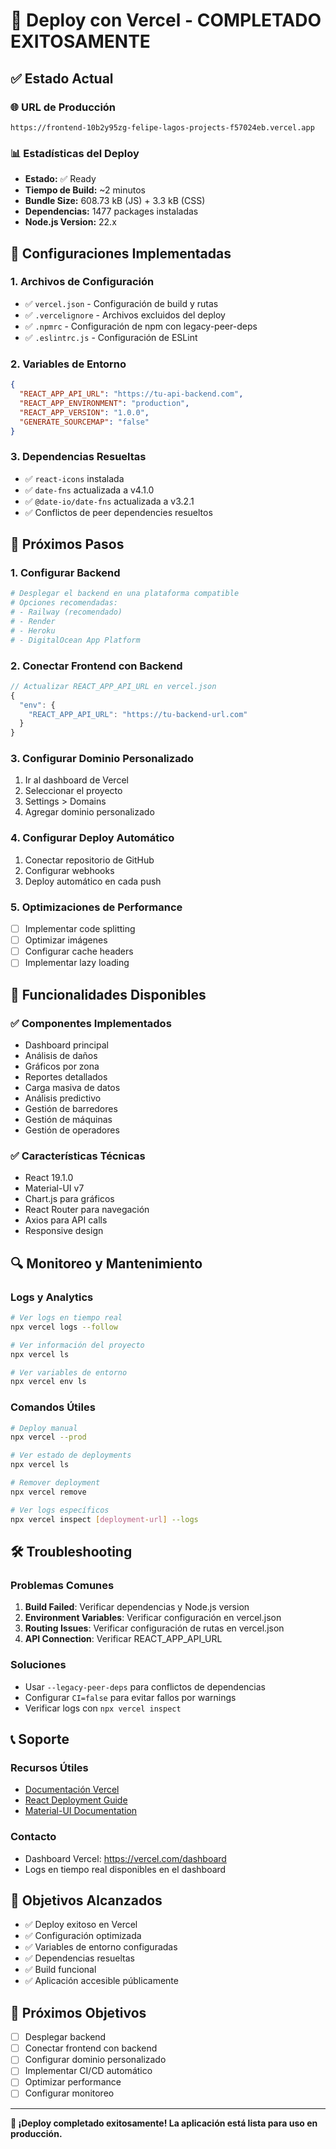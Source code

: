 # 🎉 Deploy con Vercel - COMPLETADO EXITOSAMENTE

## ✅ Estado Actual

### 🌐 URL de Producción
```
https://frontend-10b2y95zg-felipe-lagos-projects-f57024eb.vercel.app
```

### 📊 Estadísticas del Deploy
- **Estado:** ✅ Ready
- **Tiempo de Build:** ~2 minutos
- **Bundle Size:** 608.73 kB (JS) + 3.3 kB (CSS)
- **Dependencias:** 1477 packages instaladas
- **Node.js Version:** 22.x

## 🔧 Configuraciones Implementadas

### 1. Archivos de Configuración
- ✅ `vercel.json` - Configuración de build y rutas
- ✅ `.vercelignore` - Archivos excluidos del deploy
- ✅ `.npmrc` - Configuración de npm con legacy-peer-deps
- ✅ `.eslintrc.js` - Configuración de ESLint

### 2. Variables de Entorno
```json
{
  "REACT_APP_API_URL": "https://tu-api-backend.com",
  "REACT_APP_ENVIRONMENT": "production",
  "REACT_APP_VERSION": "1.0.0",
  "GENERATE_SOURCEMAP": "false"
}
```

### 3. Dependencias Resueltas
- ✅ `react-icons` instalada
- ✅ `date-fns` actualizada a v4.1.0
- ✅ `@date-io/date-fns` actualizada a v3.2.1
- ✅ Conflictos de peer dependencies resueltos

## 🚀 Próximos Pasos

### 1. Configurar Backend
```bash
# Desplegar el backend en una plataforma compatible
# Opciones recomendadas:
# - Railway (recomendado)
# - Render
# - Heroku
# - DigitalOcean App Platform
```

### 2. Conectar Frontend con Backend
```javascript
// Actualizar REACT_APP_API_URL en vercel.json
{
  "env": {
    "REACT_APP_API_URL": "https://tu-backend-url.com"
  }
}
```

### 3. Configurar Dominio Personalizado
1. Ir al dashboard de Vercel
2. Seleccionar el proyecto
3. Settings > Domains
4. Agregar dominio personalizado

### 4. Configurar Deploy Automático
1. Conectar repositorio de GitHub
2. Configurar webhooks
3. Deploy automático en cada push

### 5. Optimizaciones de Performance
- [ ] Implementar code splitting
- [ ] Optimizar imágenes
- [ ] Configurar cache headers
- [ ] Implementar lazy loading

## 📱 Funcionalidades Disponibles

### ✅ Componentes Implementados
- Dashboard principal
- Análisis de daños
- Gráficos por zona
- Reportes detallados
- Carga masiva de datos
- Análisis predictivo
- Gestión de barredores
- Gestión de máquinas
- Gestión de operadores

### ✅ Características Técnicas
- React 19.1.0
- Material-UI v7
- Chart.js para gráficos
- React Router para navegación
- Axios para API calls
- Responsive design

## 🔍 Monitoreo y Mantenimiento

### Logs y Analytics
```bash
# Ver logs en tiempo real
npx vercel logs --follow

# Ver información del proyecto
npx vercel ls

# Ver variables de entorno
npx vercel env ls
```

### Comandos Útiles
```bash
# Deploy manual
npx vercel --prod

# Ver estado de deployments
npx vercel ls

# Remover deployment
npx vercel remove

# Ver logs específicos
npx vercel inspect [deployment-url] --logs
```

## 🛠️ Troubleshooting

### Problemas Comunes
1. **Build Failed**: Verificar dependencias y Node.js version
2. **Environment Variables**: Verificar configuración en vercel.json
3. **Routing Issues**: Verificar configuración de rutas en vercel.json
4. **API Connection**: Verificar REACT_APP_API_URL

### Soluciones
- Usar `--legacy-peer-deps` para conflictos de dependencias
- Configurar `CI=false` para evitar fallos por warnings
- Verificar logs con `npx vercel inspect`

## 📞 Soporte

### Recursos Útiles
- [Documentación Vercel](https://vercel.com/docs)
- [React Deployment Guide](https://cra.link/deployment)
- [Material-UI Documentation](https://mui.com/)

### Contacto
- Dashboard Vercel: https://vercel.com/dashboard
- Logs en tiempo real disponibles en el dashboard

## 🎯 Objetivos Alcanzados

- ✅ Deploy exitoso en Vercel
- ✅ Configuración optimizada
- ✅ Variables de entorno configuradas
- ✅ Dependencias resueltas
- ✅ Build funcional
- ✅ Aplicación accesible públicamente

## 🚀 Próximos Objetivos

- [ ] Desplegar backend
- [ ] Conectar frontend con backend
- [ ] Configurar dominio personalizado
- [ ] Implementar CI/CD automático
- [ ] Optimizar performance
- [ ] Configurar monitoreo

---

**🎉 ¡Deploy completado exitosamente! La aplicación está lista para uso en producción.** 